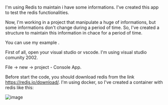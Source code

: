 I'm using Redis to maintain i have some informations. I've created this app to test the redis functionalities.

Now, I'm working in a project that manipulate a huge of informations, but some informations don't change during a period of time.
So, I've created a structure to maintain this information in chace for a period of time.

You can use my example .

First of all, open your visual studio or vscode. I'm using visual studio comunity 2002.

File ->  new -> project - Console App.

Before start the code, you should download redis from the link https://redis.io/download/. I'm using docker, so I've created a container with redis like this:

![image](https://user-images.githubusercontent.com/2035948/220613418-fe8e88a2-3e90-4939-8e14-c9a6f2717663.png)


